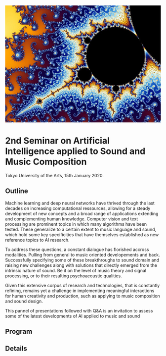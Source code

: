 ![Image](https://raw.githubusercontent.com/adrienchaton/seminar_geidai_AI_Music/master/misc/Mandelbrot.jpeg)

# 2nd Seminar on Artificial Intelligence applied to Sound and Music Composition

Tokyo University of the Arts, 15th January 2020.

## Outline

Machine learning and deep neural networks have thrived through the last decades on increasing computational ressources, allowing for a steady development of new concepts and a broad range of applications extending and complementing human knowledge. Computer vision and text processing are prominent topics in which many algorithms have been tested. These generalize to a certain extent to music language and sound, which hold some key specificities that have themselves established as new reference topics to AI research.

To address these questions, a constant dialogue has florished accross modalities. Pulling from general to music oriented developements and back. Successfully specifying some of these breakthroughs to sound domain and raising new challenges along with solutions that directly emerged from the intrinsic nature of sound. Be it on the level of music theory and signal processing, or to their resulting psychoacoustic qualities.

Given this extensive corpus of research and technologies, that is constantly refining, remains yet a challenge in implementing meaningful interactions for human creativity and production, such as applying to music composition and sound design.

This pannel of presentations followed with Q&A is an invitation to assess some of the latest developments of AI applied to music and sound

## Program


## Details



<!---
The program of this seminar is being prepared and will be announced in the beginning of December.

It is a collaboration between:

* Tokyo University of the Arts (Geidai)

* The University of Tokyo (Todai)

* IRCAM (Paris, France - Institut de Recherche et Coordination Acoustique/Musique)

contact: bitton@ircam.fr

For information about the previous edition, please refer to the [1st edition webpage](https://tcmml.github.io)
-->

<!---

![Image](https://raw.githubusercontent.com/adrienchaton/seminar_geidai_AI_Music/master/misc/xmm_featured.jpg)

## Welcome to GitHub Pages

You can use the [editor on GitHub](https://github.com/adrienchaton/seminar_geidai_AI_Music/edit/master/README.md) to maintain and preview the content for your website in Markdown files.

Whenever you commit to this repository, GitHub Pages will run [Jekyll](https://jekyllrb.com/) to rebuild the pages in your site, from the content in your Markdown files.

### Markdown

Markdown is a lightweight and easy-to-use syntax for styling your writing. It includes conventions for

```markdown
Syntax highlighted code block

# Header 1
## Header 2
### Header 3

- Bulleted
- List

1. Numbered
2. List

**Bold** and _Italic_ and `Code` text

[Link](url) and ![Image](src)
```

For more details see [GitHub Flavored Markdown](https://guides.github.com/features/mastering-markdown/).

### Jekyll Themes

Your Pages site will use the layout and styles from the Jekyll theme you have selected in your [repository settings](https://github.com/adrienchaton/seminar_geidai_AI_Music/settings). The name of this theme is saved in the Jekyll `_config.yml` configuration file.

### Support or Contact

Having trouble with Pages? Check out our [documentation](https://help.github.com/categories/github-pages-basics/) or [contact support](https://github.com/contact) and we’ll help you sort it out.

-->
